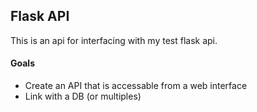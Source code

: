## Flask API

This is an api for interfacing with my test flask api.


#### Goals

- Create an API that is accessable from a web interface
- Link with a DB (or multiples)


